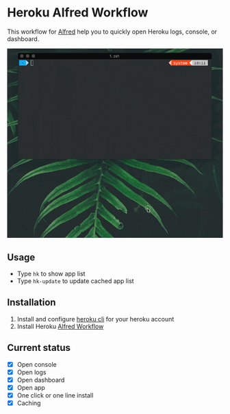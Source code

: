 # Heroku Alfred Workflow

This workflow for [Alfred](https://www.alfredapp.com/) help you to quickly open Heroku logs, console, or dashboard.

![demo](https://github.com/Blaked84/heroku-alfred-workflow/blob/master/demo.gif?raw=true)


## Usage
- Type `hk` to show app list
- Type `hk-update` to update cached app list 
## Installation
1. Install and configure [heroku cli](https://devcenter.heroku.com/articles/heroku-cli) for your heroku account
2. Install Heroku [Alfred Workflow](https://github.com/Blaked84/heroku-alfred-workflow/blob/master/Heroku.alfredworkflow)

## Current status
- [x] Open console
- [x] Open logs
- [x] Open dashboard
- [x] Open app
- [x] One click or one line install
- [x] Caching